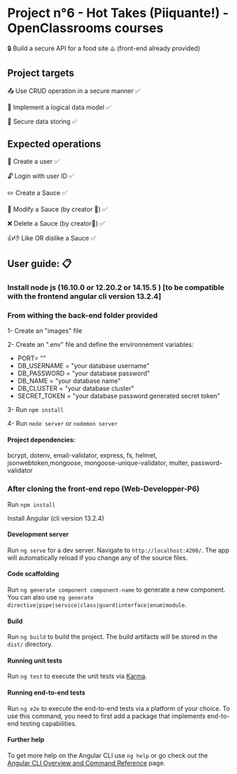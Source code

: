 # Project n°6 - Hot Takes (Piiquante!) - OpenClassrooms courses

:lock: Build a secure API for a food site :hotsprings: (front-end already provided)


## Project targets
:outbox_tray: Use CRUD operation in a secure manner :white_check_mark:

:bookmark_tabs: Implement a logical data model :white_check_mark:

:key: Secure data storing :white_check_mark:

## Expected operations
:busts_in_silhouette: Create a user :white_check_mark:

:unlock: Login with user ID :white_check_mark:

:pencil2: Create a Sauce :white_check_mark:

:pencil: Modify a Sauce (by creator :lock_with_ink_pen:) :white_check_mark:

:x: Delete a Sauce (by creator:lock_with_ink_pen:) :white_check_mark:

:+1::-1: Like OR dislike a Sauce :white_check_mark:

## User guide: :clipboard:

### Install node js (16.10.0 or 12.20.2 or 14.15.5 ) [to be compatible with the frontend angular cli version 13.2.4]
### From withing the back-end folder provided 
1- Create an "images" file

2- Create an ".env" file and define the environnement variables:

- PORT= ""
- DB_USERNAME = "your database username"
- DB_PASSWORD = "your database password"
- DB_NAME = "your database name"
- DB_CLUSTER = "your database cluster"
- SECRET_TOKEN = "your database password generated secret token"

3- Run  `npm install`

4- Run `node server` or `nodemon server`

#### Project dependencies:

bcrypt, dotenv, email-validator, express, fs, helmet, jsonwebtoken,mongoose, mongoose-unique-validator, multer, password-validator

### After cloning the front-end repo (Web-Developper-P6)

Run  `npm install`

Install Angular (cli version 13.2.4)

#### Development server

Run `ng serve` for a dev server. Navigate to `http://localhost:4200/`. The app will automatically reload if you change any of the source files.

#### Code scaffolding

Run `ng generate component component-name` to generate a new component. You can also use `ng generate directive|pipe|service|class|guard|interface|enum|module`.

#### Build

Run `ng build` to build the project. The build artifacts will be stored in the `dist/` directory.

#### Running unit tests

Run `ng test` to execute the unit tests via [Karma](https://karma-runner.github.io).

#### Running end-to-end tests

Run `ng e2e` to execute the end-to-end tests via a platform of your choice. To use this command, you need to first add a package that implements end-to-end testing capabilities.

#### Further help

To get more help on the Angular CLI use `ng help` or go check out the [Angular CLI Overview and Command Reference](https://angular.io/cli) page.